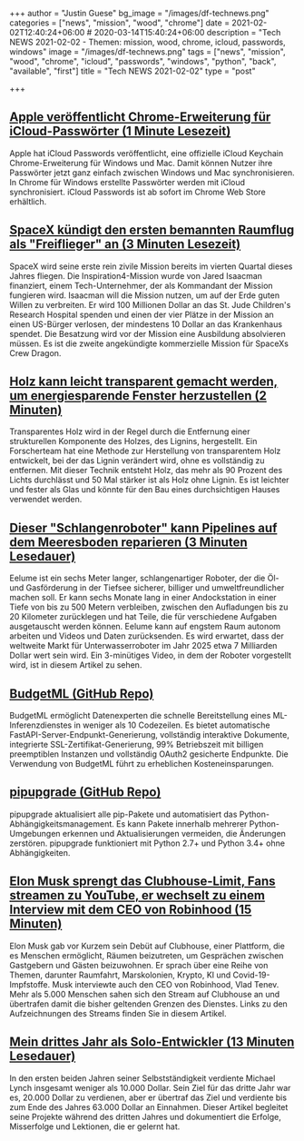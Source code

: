 +++
author = "Justin Guese"
bg_image = "/images/df-technews.png"
categories = ["news", "mission", "wood", "chrome"]
date = 2021-02-02T12:40:24+06:00 # 2020-03-14T15:40:24+06:00
description = "Tech NEWS 2021-02-02 - Themen: mission, wood, chrome, icloud, passwords, windows"
image = "/images/df-technews.png"
tags = ["news", "mission", "wood", "chrome", "icloud", "passwords", "windows", "python", "back", "available", "first"]
title = "Tech NEWS 2021-02-02"
type = "post"

+++

## [Apple veröffentlicht Chrome-Erweiterung für iCloud-Passwörter (1 Minute Lesezeit)](https://www.theverge.com/2021/1/31/22259720/apple-icloud-passwords-chrome-browser-extension-released/1/01000177626def15-3a218fa8-0e05-43db-97a9-1d0f90b0d64e-000000/bnsmgXSctm_SDJOij1KOe7m36sSannHKKda1vyYXBiw=178)

 Apple hat iCloud Passwords veröffentlicht, eine offizielle iCloud Keychain Chrome-Erweiterung für Windows und Mac. Damit können Nutzer ihre Passwörter jetzt ganz einfach zwischen Windows und Mac synchronisieren. In Chrome für Windows erstellte Passwörter werden mit iCloud synchronisiert. iCloud Passwords ist ab sofort im Chrome Web Store erhältlich.

## [SpaceX kündigt den ersten bemannten Raumflug als "Freiflieger" an (3 Minuten Lesezeit)](https://arstechnica.com/science/2021/02/spacex-announces-first-free-flyer-human-spaceflight//1/01000177626def15-3a218fa8-0e05-43db-97a9-1d0f90b0d64e-000000/9cMh0Mdg3bHFh-aOhA2XMkGJzCjvoU3g_1h5Pli0_zo=178)

 SpaceX wird seine erste rein zivile Mission bereits im vierten Quartal dieses Jahres fliegen. Die Inspiration4-Mission wurde von Jared Isaacman finanziert, einem Tech-Unternehmer, der als Kommandant der Mission fungieren wird. Isaacman will die Mission nutzen, um auf der Erde guten Willen zu verbreiten. Er wird 100 Millionen Dollar an das St. Jude Children's Research Hospital spenden und einen der vier Plätze in der Mission an einen US-Bürger verlosen, der mindestens 10 Dollar an das Krankenhaus spendet. Die Besatzung wird vor der Mission eine Ausbildung absolvieren müssen. Es ist die zweite angekündigte kommerzielle Mission für SpaceXs Crew Dragon.

## [Holz kann leicht transparent gemacht werden, um energiesparende Fenster herzustellen (2 Minuten)](https://www.newscientist.com/article/2265874-wood-can-easily-be-turned-transparent-to-make-energy-saving-windows//1/01000177626def15-3a218fa8-0e05-43db-97a9-1d0f90b0d64e-000000/YAgdaNv7haFo-RIA8L0XDCM14USzM-qAqe-8ctCz93A=178)

 Transparentes Holz wird in der Regel durch die Entfernung einer strukturellen Komponente des Holzes, des Lignins, hergestellt. Ein Forscherteam hat eine Methode zur Herstellung von transparentem Holz entwickelt, bei der das Lignin verändert wird, ohne es vollständig zu entfernen. Mit dieser Technik entsteht Holz, das mehr als 90 Prozent des Lichts durchlässt und 50 Mal stärker ist als Holz ohne Lignin. Es ist leichter und fester als Glas und könnte für den Bau eines durchsichtigen Hauses verwendet werden.

## [Dieser "Schlangenroboter" kann Pipelines auf dem Meeresboden reparieren (3 Minuten Lesedauer)](https://www.cnn.com/2021/01/20/tech/eelume-undersea-snake-robot-spc-intl/index.html/1/01000177626def15-3a218fa8-0e05-43db-97a9-1d0f90b0d64e-000000/MGBp0my2MbGNRzmnQMZ0iDFdrwvqCJYXOhh2D1UHJNY=178)

 Eelume ist ein sechs Meter langer, schlangenartiger Roboter, der die Öl- und Gasförderung in der Tiefsee sicherer, billiger und umweltfreundlicher machen soll. Er kann sechs Monate lang in einer Andockstation in einer Tiefe von bis zu 500 Metern verbleiben, zwischen den Aufladungen bis zu 20 Kilometer zurücklegen und hat Teile, die für verschiedene Aufgaben ausgetauscht werden können. Eelume kann auf engstem Raum autonom arbeiten und Videos und Daten zurücksenden. Es wird erwartet, dass der weltweite Markt für Unterwasserroboter im Jahr 2025 etwa 7 Milliarden Dollar wert sein wird. Ein 3-minütiges Video, in dem der Roboter vorgestellt wird, ist in diesem Artikel zu sehen.

## [BudgetML (GitHub Repo)](https://github.com/ebhy/budgetml/1/01000177626def15-3a218fa8-0e05-43db-97a9-1d0f90b0d64e-000000/H46CdtSePaqEG_o3b2KQwSwxcdJR9pAx-DOmWWMcP5Q=178)

 BudgetML ermöglicht Datenexperten die schnelle Bereitstellung eines ML-Inferenzdienstes in weniger als 10 Codezeilen. Es bietet automatische FastAPI-Server-Endpunkt-Generierung, vollständig interaktive Dokumente, integrierte SSL-Zertifikat-Generierung, 99% Betriebszeit mit billigen preemptiblen Instanzen und vollständig OAuth2 gesicherte Endpunkte. Die Verwendung von BudgetML führt zu erheblichen Kosteneinsparungen.

## [pipupgrade (GitHub Repo)](https://github.com/achillesrasquinha/pipupgrade/1/01000177626def15-3a218fa8-0e05-43db-97a9-1d0f90b0d64e-000000/Ur0VK-MrBLg7JcFbRJvQ1Z1Dqyq-cEjIRL0PAqI2Za4=178)

 pipupgrade aktualisiert alle pip-Pakete und automatisiert das Python-Abhängigkeitsmanagement. Es kann Pakete innerhalb mehrerer Python-Umgebungen erkennen und Aktualisierungen vermeiden, die Änderungen zerstören. pipupgrade funktioniert mit Python 2.7+ und Python 3.4+ ohne Abhängigkeiten.

## [Elon Musk sprengt das Clubhouse-Limit, Fans streamen zu YouTube, er wechselt zu einem Interview mit dem CEO von Robinhood (15 Minuten)](https://techcrunch.com/2021/01/31/elon-musk-goes-live-on-clubhouse-but-with-the-room-full-fans-stream-audio-on-youtube//1/01000177626def15-3a218fa8-0e05-43db-97a9-1d0f90b0d64e-000000/G3ZOtfLHIXwXZWOoJtnOTYxza9Q6tVmtXljuYh30oBY=178)

 Elon Musk gab vor Kurzem sein Debüt auf Clubhouse, einer Plattform, die es Menschen ermöglicht, Räumen beizutreten, um Gesprächen zwischen Gastgebern und Gästen beizuwohnen. Er sprach über eine Reihe von Themen, darunter Raumfahrt, Marskolonien, Krypto, KI und Covid-19-Impfstoffe. Musk interviewte auch den CEO von Robinhood, Vlad Tenev. Mehr als 5.000 Menschen sahen sich den Stream auf Clubhouse an und übertrafen damit die bisher geltenden Grenzen des Dienstes. Links zu den Aufzeichnungen des Streams finden Sie in diesem Artikel.

## [Mein drittes Jahr als Solo-Entwickler (13 Minuten Lesedauer)](https://mtlynch.io/solo-developer-year-3//1/01000177626def15-3a218fa8-0e05-43db-97a9-1d0f90b0d64e-000000/HlPsIOxdDeunC-RzbZChvL2UGB2qEqQoaJOpH7AoNDY=178)

 In den ersten beiden Jahren seiner Selbstständigkeit verdiente Michael Lynch insgesamt weniger als 10.000 Dollar. Sein Ziel für das dritte Jahr war es, 20.000 Dollar zu verdienen, aber er übertraf das Ziel und verdiente bis zum Ende des Jahres 63.000 Dollar an Einnahmen. Dieser Artikel begleitet seine Projekte während des dritten Jahres und dokumentiert die Erfolge, Misserfolge und Lektionen, die er gelernt hat.

